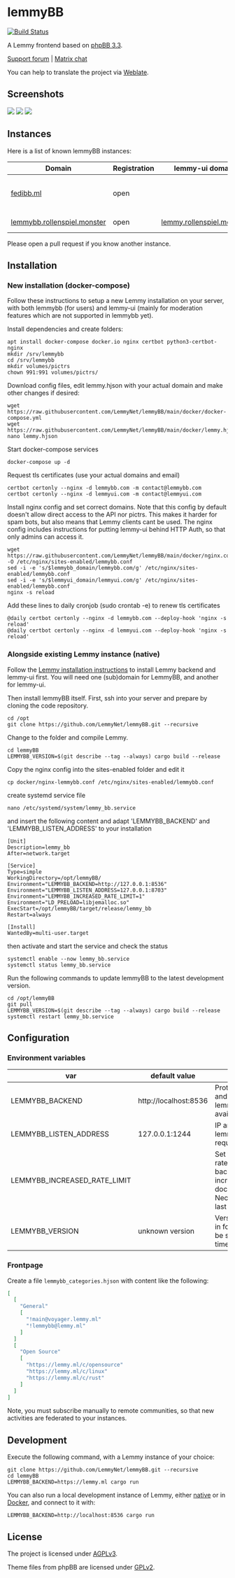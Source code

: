 # lemmyBB

[![Build Status](https://cloud.drone.io/api/badges/LemmyNet/lemmyBB/status.svg)](https://cloud.drone.io/LemmyNet/lemmyBB)

A Lemmy frontend based on [phpBB 3.3](https://www.phpbb.com/).

[Support forum](https://fedibb.ml/viewforum?f=3) | [Matrix chat](https://matrix.to/#/#lemmybb:matrix.org)

You can help to translate the project via [Weblate](https://weblate.join-lemmy.org/projects/lemmy/lemmybb/).

## Screenshots

![](./screenshots/lemmybb_1.png)
![](./screenshots/lemmybb_2.png)
![](./screenshots/lemmybb_3.png)

## Instances

Here is a list of known lemmyBB instances:

| Domain                                                             | Registration | lemmy-ui domain                                                | Notes                   |
|--------------------------------------------------------------------|--------------|----------------------------------------------------------------|-------------------------|
| [fedibb.ml](https://fedibb.ml/)                      | open         | | Flagship instance for lemmyBB |
| [lemmybb.rollenspiel.monster](https://lemmybb.rollenspiel.monster) | open         | [lemmy.rollenspiel.monster](https://lemmy.rollenspiel.monster) | topic role play         |

Please open a pull request if you know another instance.

## Installation

### New installation (docker-compose)

Follow these instructions to setup a new Lemmy installation on your server, with both lemmybb (for users) and lemmy-ui (mainly for moderation features which are not supported in lemmybb yet). 

Install dependencies and create folders:
```
apt install docker-compose docker.io nginx certbot python3-certbot-nginx
mkdir /srv/lemmybb
cd /srv/lemmybb
mkdir volumes/pictrs
chown 991:991 volumes/pictrs/
```

Download config files, edit lemmy.hjson with your actual domain and make other changes if desired:
```
wget https://raw.githubusercontent.com/LemmyNet/lemmyBB/main/docker/docker-compose.yml
wget https://raw.githubusercontent.com/LemmyNet/lemmyBB/main/docker/lemmy.hjson
nano lemmy.hjson 
```

Start docker-compose services 
```
docker-compose up -d
```

Request tls certificates (use your actual domains and email)
```
certbot certonly --nginx -d lemmybb.com -m contact@lemmybb.com
certbot certonly --nginx -d lemmyui.com -m contact@lemmyui.com
```

Install nginx config and set correct domains. Note that this config by default doesn't allow direct access to the API nor pictrs. This makes it harder for spam bots, but also means that Lemmy clients cant be used. The nginx config includes instructions for putting lemmy-ui behind HTTP Auth, so that only admins can access it.
```
wget https://raw.githubusercontent.com/LemmyNet/lemmyBB/main/docker/nginx.conf -O /etc/nginx/sites-enabled/lemmybb.conf
sed -i -e 's/$lemmybb_domain/lemmybb.com/g' /etc/nginx/sites-enabled/lemmybb.conf
sed -i -e 's/$lemmyui_domain/lemmyui.com/g' /etc/nginx/sites-enabled/lemmybb.conf
nginx -s reload
```

Add these lines to daily cronjob (sudo crontab -e) to renew tls certificates
```
@daily certbot certonly --nginx -d lemmybb.com --deploy-hook 'nginx -s reload'
@daily certbot certonly --nginx -d lemmyui.com --deploy-hook 'nginx -s reload'
```

### Alongside existing Lemmy instance (native)

Follow the [Lemmy installation instructions](https://join-lemmy.org/docs/en/administration/administration.html) to install Lemmy backend and lemmy-ui first. You will need one (sub)domain for LemmyBB, and another for lemmy-ui.

Then install lemmyBB itself. First, ssh into your server and prepare by cloning the code repository.
```
cd /opt
git clone https://github.com/LemmyNet/lemmyBB.git --recursive
```

Change to the folder and compile Lemmy.
```
cd lemmyBB
LEMMYBB_VERSION=$(git describe --tag --always) cargo build --release
```

Copy the nginx config into the sites-enabled folder and edit it
```
cp docker/nginx-lemmybb.conf /etc/nginx/sites-enabled/lemmybb.conf
```

create systemd service file
```
nano /etc/systemd/system/lemmy_bb.service
```

and insert the following content and adapt 'LEMMYBB_BACKEND' and 'LEMMYBB_LISTEN_ADDRESS' to your installation
```
[Unit]
Description=lemmy_bb
After=network.target

[Service]
Type=simple
WorkingDirectory=/opt/lemmyBB/
Environment="LEMMYBB_BACKEND=http://127.0.0.1:8536"
Environment="LEMMYBB_LISTEN_ADDRESS=127.0.0.1:8703"
Environment="LEMMYBB_INCREASED_RATE_LIMIT=1"
Environment="LD_PRELOAD=libjemalloc.so"
ExecStart=/opt/lemmyBB/target/release/lemmy_bb
Restart=always

[Install]
WantedBy=multi-user.target
```

then activate and start the service and check the status
```
systemctl enable --now lemmy_bb.service
systemctl status lemmy_bb.service
```

Run the following commands to update lemmyBB to the latest development version.
```
cd /opt/lemmyBB
git pull
LEMMYBB_VERSION=$(git describe --tag --always) cargo build --release
systemctl restart lemmy_bb.service
```

## Configuration

### Environment variables

| var                          | default value         | description                                                                                                                |
|------------------------------|-----------------------|----------------------------------------------------------------------------------------------------------------------------|
| LEMMYBB_BACKEND              | http://localhost:8536 | Protocol, hostname and port where lemmy backend is available                                                               |
| LEMMYBB_LISTEN_ADDRESS       | 127.0.0.1:1244        | IP and port where lemmyBB listens for requests                                                                             |
| LEMMYBB_INCREASED_RATE_LIMIT |                       | Set this variable if rate limits of Lemmy backend are increased as in docker/lemmy.hjson. Necessary to render last replies |
| LEMMYBB_VERSION              | unknown version       | Version to be shown in footer. Needs to be set at compile time                                                             |

### Frontpage

Create a file `lemmybb_categories.hjson` with content like the following:
```json
[
  [
    "General"
    [
      "!main@voyager.lemmy.ml"
      "!lemmybb@lemmy.ml"
    ]
  ]
  [
    "Open Source"
    [
      "https://lemmy.ml/c/opensource"
      "https://lemmy.ml/c/linux"
      "https://lemmy.ml/c/rust"
    ]
  ]
]
```
Note, you must subscribe manually to remote communities, so that new activities are federated to your instances.

## Development

Execute the following command, with a Lemmy instance of your choice:
```
git clone https://github.com/LemmyNet/lemmyBB.git --recursive
cd lemmyBB
LEMMYBB_BACKEND=https://lemmy.ml cargo run
```

You can also run a local development instance of Lemmy, either [native](https://join-lemmy.org/docs/en/contributing/local_development.html) or in [Docker](https://join-lemmy.org/docs/en/contributing/docker_development.html), and connect to it with:

```
LEMMYBB_BACKEND=http://localhost:8536 cargo run
```

## License

The project is licensed under [AGPLv3](LICENSE).

Theme files from phpBB are licensed under [GPLv2](https://www.phpbb.com/downloads/license).
